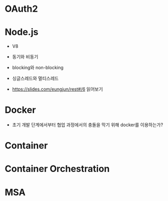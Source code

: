 # OAuth2

# Node.js

- V8

- 동기와 비동기

- blocking와 non-blocking

- 싱글스레드와 멀티스레드


- https://slides.com/eungjun/rest#/6 읽어보기

# Docker

- 초기 개발 단계에서부터 협업 과정에서의 충돌을 막기 위해 docker를 이용하는가?

# Container

# Container Orchestration

# MSA